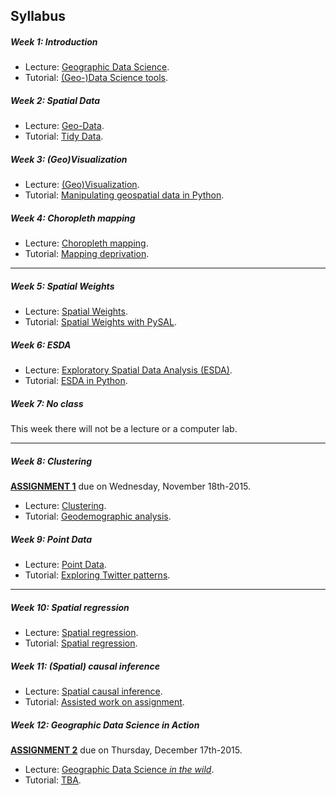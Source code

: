 
## Syllabus

##### Week 1: Introduction

* Lecture: [Geographic Data Science](notes/Class_01.html).
* Tutorial: [(Geo-)Data Science tools](labs/Lab_01.html).

##### Week 2: Spatial Data

* Lecture: [Geo-Data](notes/Class_02.html).
* Tutorial: [Tidy Data](labs/Lab_02.html).

##### Week 3: (Geo)Visualization

* Lecture: [(Geo)Visualization](notes/Class_03.html).
* Tutorial: [Manipulating geospatial data in Python](labs/Lab_03.html).

##### Week 4: Choropleth mapping

* Lecture: [Choropleth mapping](notes/Class_04.html).
* Tutorial: [Mapping deprivation](labs/Lab_04.html).

-----

##### Week 5: Spatial Weights

* Lecture: [Spatial Weights](notes/Class_05.html).
* Tutorial: [Spatial Weights with PySAL](labs/Lab_05.html).

##### Week 6: ESDA

* Lecture: [Exploratory Spatial Data Analysis (ESDA)](notes/Class_06.html).
* Tutorial: [ESDA in Python](labs/Lab_06.html).

##### Week 7: No class

This week there will not be a lecture or a computer lab. 

-----

##### Week 8: Clustering

[**ASSIGNMENT 1**](assignments/task_01.html) due on Wednesday, November 18th-2015.

* Lecture: [Clustering](notes/Class_08.html).
* Tutorial: [Geodemographic analysis](labs/Lab_08.html).

##### Week 9: Point Data

* Lecture: [Point Data](notes/Class_09.html).
* Tutorial: [Exploring Twitter patterns](labs/Lab_09.html).

-----

##### Week 10: Spatial regression

* Lecture: [Spatial regression](notes/Class_11.html).
* Tutorial: [Spatial regression](labs/Lab_11.html).

##### Week 11: (Spatial) causal inference

* Lecture: [Spatial causal inference](notes/Class_12.html).
* Tutorial: [Assisted work on assignment](labs/Lab_12.html).

##### Week 12: Geographic Data Science in Action

[**ASSIGNMENT 2**](assignments/task_02.html) due on Thursday, December
17th-2015.

* Lecture: [Geographic Data Science *in the wild*](notes/Class_10.html).
* Tutorial: [TBA](labs/Lab_10.html).


